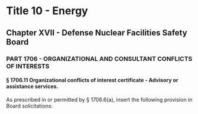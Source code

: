 
# Title 10 - Energy
## Chapter XVII - Defense Nuclear Facilities Safety Board
### PART 1706 - ORGANIZATIONAL AND CONSULTANT CONFLICTS OF INTERESTS
#### § 1706.11 Organizational conflicts of interest certificate - Advisory or assistance services.

As prescribed in or permitted by § 1706.6(a), insert the following provision in Board solicitations:
